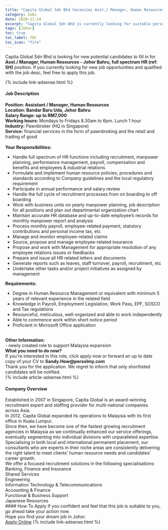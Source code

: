 ```yaml
---
title: "Capita Global Sdn Bhd Vacancies Asst./ Manager, Human Resources - Johor Bahru, full spectrum HR (ref: SH)" 
category: Jobs 
date: 2020-11-24 
excerpt: "Capita Global Sdn Bhd is currently looking for suitable person to fill in the Asst./ Manager, Human Resources - Johor Bahru, full spectrum HR (ref: SH) which positioned at Johor" 
tags: [Johor] 
toc: true 
toc_label: TOC 
toc_icon: "fire" 
--- 
```


<p>Capita Global Sdn Bhd is looking for new potential candidates to fill in for <b>Asst./ Manager, Human Resources - Johor Bahru, full spectrum HR (ref: SH)</b> position. If you currently looking for new job opportunities and qualified with the job desc, feel free to apply this job.
</p>{% include link-adsense.html %} 
<div><div><div><h4>Job Description</h4></div></div><div><div><span><div><div><div><strong>Position:&#160;Assistant / Manager, Human Resources<br>Location:&#160;Bandar Baru Uda, Johor Bahru<br>Salary Range: up to RM7,000<br>Working hours:&#160;</strong>Mondays to Fridays 8.30am to 6pm. Lunch 1 hour</div><div><strong>Industry:</strong> Pawnbroker (HQ in Singapore)</div><div><strong>Service:&#160;</strong>financial services in the form of pawnbroking and the retail and trading of good<br>&#160;</div><div><strong>Your Responsibilities:</strong></div><ul><li>Handle full spectrum of HR functions including recruitment, manpower planning, performance management, payroll, compensation and benefits and employees &amp; industrial relations</li><li>Formulate and implement human resource policies, procedures and standards according to Company guidelines and the local regulatory requirement</li><li>Participate in annual performance and salary review</li><li>Handle the full cycle of recruitment processes from on boarding to off boarding</li><li>Work with business units on yearly manpower planning, job description for all positions and plan out departmental organization chart</li><li>Maintain accurate HR database and up-to-date employee&#8217;s records for monthly manpower report and analysis</li><li>Process monthly payroll, employee-related payment, statutory contributions and personal income tax, etc</li><li>Manage and monitor employee-related claims</li><li>Source, propose and manage employee-related insurance</li><li>Propose and work with Management for appropriate resolution of any employee relations issues or feedbacks</li><li>Prepare and issue all HR related letters and documents</li><li>Generate reports such as leaves, staff turnover, payroll, recruitment, etc</li><li>Undertake other tasks and/or project initiatives as assigned by management</li></ul><div><strong>Requirements:</strong></div><ul><li>Degree in Human Resource Management or equivalent with minimum 5 years of relevant experience in the related field</li><li>Knowledge in Payroll, Employment Legislation, Work Pass, EPF, SOSCO and Tax regulations</li><li>Resourceful, meticulous, well-organized and able to work independently</li><li>Able to commence work within short notice period</li><li>Proficient in Microsoft Office application</li></ul><div>&#160;<br><strong>Other Information:</strong><br>-&#160;newly created role to support Malaysia expansion</div><strong>What you need to do now?</strong><br>If you're interested in this role, click apply now or forward an up to date copy of your CV to <strong>Sandy.How@persolmy.com</strong><br>Thank you for the application. We regret to inform that only shortlisted candidates will be notified.</div></div></span></div></div></div> 
{% include article-adsense.html %} 
<div><div><div><h4>Company Overview</h4></div></div><div><div><span><div><div><div>Established in 2007 in Singapore, Capita Global is an award-winning recruitment expert and staffing provider for multi-national companies across Asia.</div><div>In 2012, Capita Global expanded its operations to Malaysia with its first office in Kuala Lumpur.&#160;</div>Since then, we have become one of the fastest growing recruitment agencies in Malaysia as we continually enhanced our service offerings, eventually segmenting into individual divisions with unparalleled expertise.<div>Specialising in both local and international permanent placement, our consultants who are experts in their niche areas are consistently delivering the right talent to meet clients&#8217; human resource needs and candidates&#8217; career growth.</div><div>We offer a focused recruitment solutions in the following specialisations:</div><div>Banking, Finance and Insurance<br>Shared Services<br>Engineering<br>Information Technology &amp; Telecommunications<br>Accounting &amp; Finance<br>Functional &amp; Business Support<br>Japanese Resources</div></div></div></span></div></div></div> 
#### How To Apply 
If you confident and feel that this job is suitable to you, go ahead take your action now. <br/> 
Hope you find your dream job in Johor. <br/> 
<a href="https://www.jobstreet.com.my/en/job/asst-manager-human-resources-johor-bahru-full-spectrum-hr-ref:-sh-4429304?jobId=jobstreet-my-job-4429304&sectionRank=23&token=0~765afeb7-ce37-4310-b015-c55af4870088&fr=SRP%20View%20In%20New%20Ta" class="btn btn--info" target="_blank" rel="nofollow noopenner">Apply Online</a> 
{% include link-adsense.html %} 